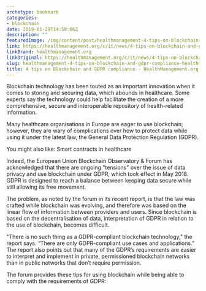 ```yaml
---
archetype: bookmark
categories:
- blockchain
date: 2019-01-29T14:50:06Z
description: ""
featuredImage: /img/content/post/healthmanagement-4-tips-on-blockchain-and-gdpr-compliance-healthmanagement-org.png
link: https://healthmanagement.org/c/it/news/4-tips-on-blockchain-and-gdpr-compliance
linkBrand: healthmanagement.org
linkOriginal: https://healthmanagement.org/c/it/news/4-tips-on-blockchain-and-gdpr-compliance
slug: healthmanagement-4-tips-on-blockchain-and-gdpr-compliance-healthmanagement-org
title: 4 tips on Blockchain and GDPR compliance - HealthManagement.org
---
```

Blockchain technology has been touted as an important innovation when it comes to storing and securing data, which abounds in healthcare. Some experts say the technology could help facilitate the creation of a more comprehensive, secure and interoperable repository of health-related information.
 

Many healthcare organisations in Europe are eager to use blockchain; however, they are wary of complications over how to protect data while using it under the latest law, the General Data Protection Regulation (GDPR).

 
You might also like: Smart contracts in healthcare


Indeed, the European Union Blockchain Observatory & Forum has acknowledged that there are ongoing "tensions" over the issue of data privacy and use blockchain under GDPR, which took effect in May 2018. GDPR is designed to reach a balance between keeping data secure while still allowing its free movement.

 

The problem, as noted by the forum in its recent report, is that the law was crafted while blockchain was evolving, and therefore was based on the linear flow of information between providers and users. Since blockchain is based on the decentralisation of data, interpretation of GDPR in relation to the use of blockchain, becomes difficult.

 

"There is no such thing as a GDPR-compliant blockchain technology," the report says. “There are only GDPR-compliant use cases and applications.” The report also points out that many of the GDPR’s requirements are easier to interpret and implement in private, permissioned blockchain networks than in public networks that don’t require permission.

 

The forum provides these tips for using blockchain while being able to comply with the requirements of GDPR:

 

